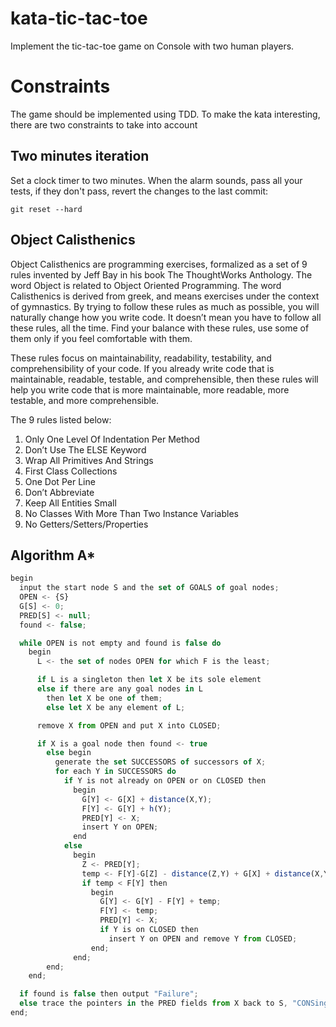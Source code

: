 # kata-tic-tac-toe

Implement the tic-tac-toe game on Console with two human players.

# Constraints

The game should be implemented using TDD. To make the kata interesting, there are two constraints to take into account

## Two minutes iteration

Set a clock timer to two minutes. When the alarm sounds, pass all your tests, if they don't pass, revert the changes to the last commit:

    git reset --hard

## Object Calisthenics

Object Calisthenics are programming exercises, formalized as a set of 9 rules invented by Jeff Bay in his book The ThoughtWorks Anthology. The word Object is related to Object Oriented Programming. The word Calisthenics is derived from greek, and means exercises under the context of gymnastics. By trying to follow these rules as much as possible, you will naturally change how you write code. It doesn’t mean you have to follow all these rules, all the time. Find your balance with these rules, use some of them only if you feel comfortable with them.

These rules focus on maintainability, readability, testability, and comprehensibility of your code. If you already write code that is maintainable, readable, testable, and comprehensible, then these rules will help you write code that is more maintainable, more readable, more testable, and more comprehensible.

The 9 rules listed below:

1. Only One Level Of Indentation Per Method
1. Don’t Use The ELSE Keyword
1. Wrap All Primitives And Strings
1. First Class Collections
1. One Dot Per Line
1. Don’t Abbreviate
1. Keep All Entities Small
1. No Classes With More Than Two Instance Variables
1. No Getters/Setters/Properties

## Algorithm A*

```javascript
begin
  input the start node S and the set of GOALS of goal nodes;
  OPEN <- {S}
  G[S] <- 0;
  PRED[S] <- null;
  found <- false;

  while OPEN is not empty and found is false do
    begin
      L <- the set of nodes OPEN for which F is the least;

      if L is a singleton then let X be its sole element
      else if there are any goal nodes in L
        then let X be one of them;
        else let X be any element of L;

      remove X from OPEN and put X into CLOSED;

      if X is a goal node then found <- true
        else begin
          generate the set SUCCESSORS of successors of X;
          for each Y in SUCCESSORS do
            if Y is not already on OPEN or on CLOSED then
              begin
                G[Y] <- G[X] + distance(X,Y);
                F[Y] <- G[Y] + h(Y);
                PRED[Y] <- X;
                insert Y on OPEN;
              end
            else
              begin
                Z <- PRED[Y];
                temp <- F[Y]-G[Z] - distance(Z,Y) + G[X] + distance(X,Y);
                if temp < F[Y] then
                  begin
                    G[Y] <- G[Y] - F[Y] + temp;
                    F[Y] <- temp;
                    PRED[Y] <- X;
                    if Y is on CLOSED then
                      insert Y on OPEN and remove Y from CLOSED;
                  end;
              end;
        end;
    end;

  if found is false then output "Failure";
  else trace the pointers in the PRED fields from X back to S, "CONSing" each node onto the growing list of nodes to get the path from S to X;
end;
```